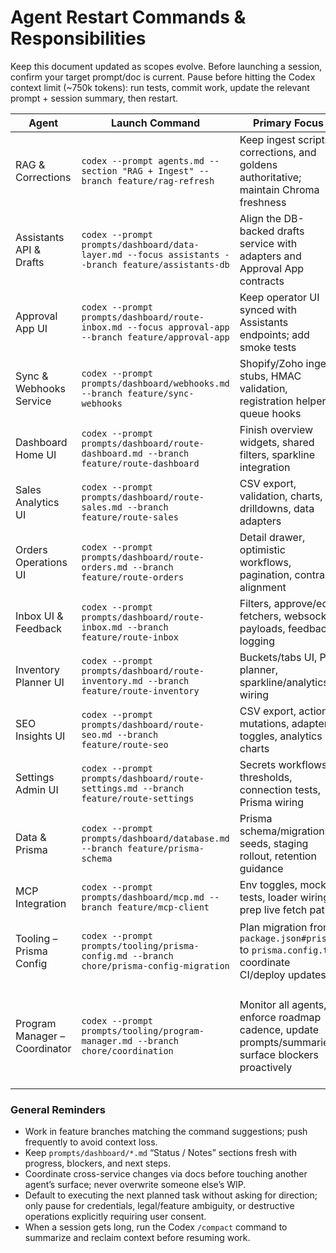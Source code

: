 # Agent Restart Commands & Responsibilities

Keep this document updated as scopes evolve. Before launching a session, confirm your target prompt/doc is current. Pause before hitting the Codex context limit (~750k tokens): run tests, commit work, update the relevant prompt + session summary, then restart.

| Agent | Launch Command | Primary Focus | Pause Checklist |
| --- | --- | --- | --- |
| RAG & Corrections | `codex --prompt agents.md --section "RAG + Ingest" --branch feature/rag-refresh` | Keep ingest scripts, corrections, and goldens authoritative; maintain Chroma freshness | Run `python run_goldens.py`; update `agents.md`; commit ingest changes |
| Assistants API & Drafts | `codex --prompt prompts/dashboard/data-layer.md --focus assistants --branch feature/assistants-db` | Align the DB-backed drafts service with adapters and Approval App contracts | Run new service tests; document API changes in prompts |
| Approval App UI | `codex --prompt prompts/dashboard/route-inbox.md --focus approval-app --branch feature/approval-app` | Keep operator UI synced with Assistants endpoints; add smoke tests | Update templates/docs; log manual QA in `testing.md` |
| Sync & Webhooks Service | `codex --prompt prompts/dashboard/webhooks.md --branch feature/sync-webhooks` | Shopify/Zoho ingest stubs, HMAC validation, registration helper, queue hooks | Run webhook unit tests; capture dependencies in prompts |
| Dashboard Home UI | `codex --prompt prompts/dashboard/route-dashboard.md --branch feature/route-dashboard` | Finish overview widgets, shared filters, sparkline integration | Record UI status in prompt; run dashboard lint/tests |
| Sales Analytics UI | `codex --prompt prompts/dashboard/route-sales.md --branch feature/route-sales` | CSV export, validation, charts, drilldowns, data adapters | Update prompt TODOs; keep mocks deterministic |
| Orders Operations UI | `codex --prompt prompts/dashboard/route-orders.md --branch feature/route-orders` | Detail drawer, optimistic workflows, pagination, contract alignment | Note blockers in prompt; sync with Sync/Webhooks on schemas |
| Inbox UI & Feedback | `codex --prompt prompts/dashboard/route-inbox.md --branch feature/route-inbox` | Filters, approve/edit fetchers, websocket payloads, feedback logging | Update prompt notes; verify mock scenarios |
| Inventory Planner UI | `codex --prompt prompts/dashboard/route-inventory.md --branch feature/route-inventory` | Buckets/tabs UI, PO planner, sparkline/analytics wiring | Run vitest on inventory math; document planner status |
| SEO Insights UI | `codex --prompt prompts/dashboard/route-seo.md --branch feature/route-seo` | CSV export, action mutations, adapter toggles, analytics charts | Update prompt; link to settings dependencies |
| Settings Admin UI | `codex --prompt prompts/dashboard/route-settings.md --branch feature/route-settings` | Secrets workflows, thresholds, connection tests, Prisma wiring | Note Prisma dependency; run relevant tests |
| Data & Prisma | `codex --prompt prompts/dashboard/database.md --branch feature/prisma-schema` | Prisma schema/migrations, seeds, staging rollout, retention guidance | Run Prisma generate/migrate; update deployment docs |
| MCP Integration | `codex --prompt prompts/dashboard/mcp.md --branch feature/mcp-client` | Env toggles, mock tests, loader wiring, prep live fetch path | Add unit tests; document feature flags |
| Tooling – Prisma Config | `codex --prompt prompts/tooling/prisma-config.md --branch chore/prisma-config-migration` | Plan migration from `package.json#prisma` to `prisma.config.ts`; coordinate CI/deploy updates | Capture decisions in coordination docs; file follow-up tasks |
| Program Manager – Coordinator | `codex --prompt prompts/tooling/program-manager.md --branch chore/coordination` | Monitor all agents, enforce roadmap cadence, update prompts/summaries, surface blockers proactively | Review session summaries; open/close coordination notes; ensure agents continue without waiting on user |

### General Reminders
- Work in feature branches matching the command suggestions; push frequently to avoid context loss.
- Keep `prompts/dashboard/*.md` “Status / Notes” sections fresh with progress, blockers, and next steps.
- Coordinate cross-service changes via docs before touching another agent’s surface; never overwrite someone else’s WIP.
- Default to executing the next planned task without asking for direction; only pause for credentials, legal/feature ambiguity, or destructive operations explicitly requiring user consent.
- When a session gets long, run the Codex `/compact` command to summarize and reclaim context before resuming work.
